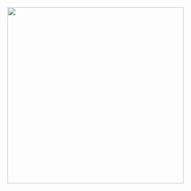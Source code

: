 <img src = "https://github.com/Jeongsuwon/StudyAndroid/assets/129022812/988b5765-256d-4f6f-8f40-45b2fbfd0ab8)https://github.com/Jeongsuwon/StudyAndroid/assets/129022812/988b5765-256d-4f6f-8f40-45b2fbfd0ab8.png" width="400px" height="400px">
